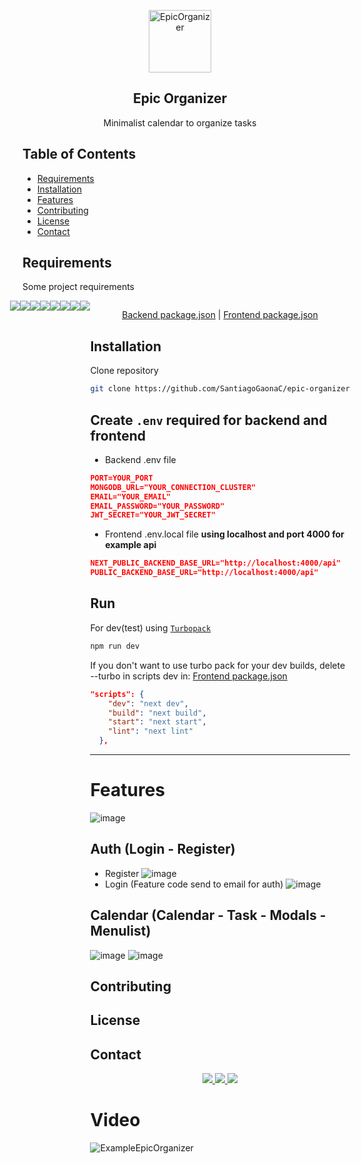 <p align="center">
 <img width="100px" src="https://github.com/SantiagoGaonaC/epic-organizer/blob/main/frontend/src/app/favicon.ico" align="center" alt="EpicOrganizer" />
 <h2 align="center">Epic Organizer</h2>
 <p align="center">Minimalist calendar to organize tasks
</p>
</p>

## Table of Contents
- [Requirements](#requirements)
- [Installation](#installation)
- [Features](#features)
- [Contributing](#contributing)
- [License](#license)
- [Contact](#contact)

## Requirements
Some project requirements
<div style="display: flex; justify-content: center;">
<img src="https://img.shields.io/badge/next.js-000000?style=for-the-badge&logo=nextdotjs&logoColor=white"/>
<img src="https://img.shields.io/badge/TypeScript-007ACC?style=for-the-badge&logo=typescript&logoColor=white"/>
<img src="https://img.shields.io/badge/Tailwind_CSS-38B2AC?style=for-the-badge&logo=tailwind-css&logoColor=white"/>
<img src="https://shields.io/badge/chakra--ui-black?logo=chakraui&style=for-the-badge"/>
<img src="https://img.shields.io/badge/Node.js-43853D?style=for-the-badge&logo=node.js&logoColor=white"/>
<img src="https://img.shields.io/badge/Express.js-404D59?style=for-the-badge"/>
<img src="https://img.shields.io/badge/MongoDB-4EA94B?style=for-the-badge&logo=mongodb&logoColor=white"/>
<img src="https://img.shields.io/badge/json%20web%20tokens-323330?style=for-the-badge&logo=json-web-tokens&logoColor=pink"/>
<div/>
<p align="center">
   <a href="/backend/package.json">Backend package.json</a>
  |
   <a href="/frontend/package.json">Frontend package.json</a>
</p>
  
## Installation
Clone repository
```bash
git clone https://github.com/SantiagoGaonaC/epic-organizer
```

## Create `.env` required for backend and frontend
- Backend .env file
```json
PORT=YOUR_PORT
MONGODB_URL="YOUR_CONNECTION_CLUSTER"
EMAIL="YOUR_EMAIL"
EMAIL_PASSWORD="YOUR_PASSWORD"
JWT_SECRET="YOUR_JWT_SECRET"
```
- Frontend .env.local file
**using localhost and port 4000 for example api**
```json
NEXT_PUBLIC_BACKEND_BASE_URL="http://localhost:4000/api"
PUBLIC_BACKEND_BASE_URL="http://localhost:4000/api"
```

## Run
For dev(test) using [`Turbopack`](https://turbo.build/pack) 
```bash
npm run dev
```
If you don't want to use turbo pack for your dev builds, delete --turbo in scripts dev in: <a href="/frontend/package.json">Frontend package.json</a>
```json
"scripts": {
    "dev": "next dev",
    "build": "next build",
    "start": "next start",
    "lint": "next lint"
  },
```
---

# Features
![image](https://github.com/SantiagoGaonaC/epic-organizer/assets/53282017/634c4ca1-c296-4530-b8eb-214ec0e5e65b)

## Auth (Login - Register)
- Register
![image](https://github.com/SantiagoGaonaC/epic-organizer/assets/53282017/5d12d008-6123-40a7-a027-2ed62f828e85)
- Login (Feature code send to email for auth)
![image](https://github.com/SantiagoGaonaC/epic-organizer/assets/53282017/b72addcf-5fb0-4c79-8078-128510b9a82a)

## Calendar (Calendar - Task - Modals - Menulist)
![image](https://github.com/SantiagoGaonaC/epic-organizer/assets/53282017/3981cdf2-4bfb-413d-a17d-40baf0d2d331)
![image](https://github.com/SantiagoGaonaC/epic-organizer/assets/53282017/a403361c-b551-4694-a738-981ba0bba1b6)

## Contributing
## License
## Contact
<p align="center">
  <a href="https://www.linkedin.com/in/santiago-gaona-carvajal/">
    <img src="https://img.shields.io/badge/LinkedIn-0077B5?style=for-the-badge&logo=linkedin&logoColor=white"/>
  </a>
   <a href="mailto:santigaona17@gmail.com" target="_blank">
    <img src="https://img.shields.io/badge/Gmail-D14836?style=for-the-badge&logo=gmail&logoColor=white"/>
  </a>
  <a href="mailto:sgaonacarvajal@outlook.com" target="_blank">
    <img src="https://img.shields.io/badge/Microsoft_Outlook-0078D4?style=for-the-badge&logo=microsoft-outlook&logoColor=white"/>
  </a>
</p>

# Video

![ExampleEpicOrganizer](https://github.com/SantiagoGaonaC/epic-organizer/assets/53282017/661c58af-3daa-4c5b-864d-c838e201b682)
